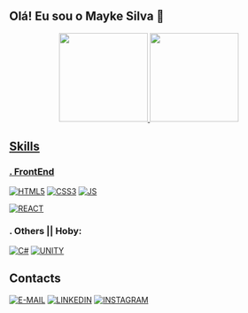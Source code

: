 ## Olá! Eu sou o Mayke Silva 👾

<div align="center">
  <a href="https://github.com/maykeasilva">
  <img height="160em" src="https://github-readme-stats.vercel.app/api?username=maykeasilva&show_icons=true&theme=dark&include_all_commits=true&count_private=true"/>
  <img height="160em" src="https://github-readme-stats.vercel.app/api/top-langs/?username=maykeasilva&layout=compact&langs_count=7&theme=dark"/>
</div>

## Skills

### . FrontEnd

<div style="display: inline_block">
  <a href="#"><img alt="HTML5" src="https://img.shields.io/badge/HTML5-E34F26?style=for-the-badge&logo=html5&logoColor=white"></a>
  <a href="#"><img alt="CSS3" src="https://img.shields.io/badge/CSS3-1572B6?style=for-the-badge&logo=css3&logoColor=white"></a>
  <a href="#"><img alt="JS" src="https://img.shields.io/badge/JavaScript-323330?style=for-the-badge&logo=javascript&logoColor=F7DF1E"></a>
  
  <br>
  
  <a href="#"><img alt="REACT" src="https://img.shields.io/badge/React_Native-20232A?style=for-the-badge&logo=react&logoColor=61DAFB"></a>
</div>

### . Others || Hoby:

<div style="display: inline_block">
  <a href="#"><img alt="C#" src="https://img.shields.io/badge/C%23-239120?style=for-the-badge&logo=c-sharp&logoColor=white"></a>
  <a href="#"><img alt="UNITY" src="https://img.shields.io/badge/Unity-100000?style=for-the-badge&logo=unity&logoColor=white"></a>
</div>

## Contacts

<div style="display: inline_block">
  <a href="mailto:maykesilva1703@gmail.com" target="_blank"><img alt="E-MAIL" src="https://img.shields.io/badge/Gmail-D14836?style=for-the-badge&logo=gmail&logoColor=white"></a>
  <a href="#" target="_blank"><img alt="LINKEDIN" src="https://img.shields.io/badge/LinkedIn-0077B5?style=for-the-badge&logo=linkedin&logoColor=white"></a>
  <a href="https://www.instagram.com/maykeasilva_/" target="_blank"><img alt="INSTAGRAM" src="https://img.shields.io/badge/Instagram-E4405F?style=for-the-badge&logo=instagram&logoColor=white"></a>
</div>
